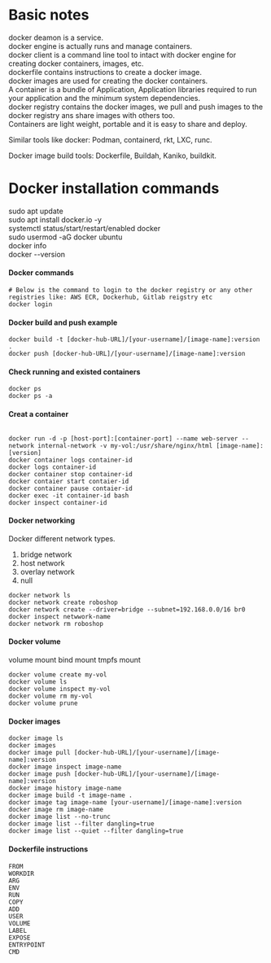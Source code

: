 
# Basic notes
docker deamon is a service.\
docker engine is actually runs and manage containers.\
docker client is a command line tool to intact with docker engine for creating docker containers, images, etc.\
dockerfile contains instructions to create a docker image.\
docker images are used for creating the docker containers.\
A container is a bundle of Application, Application libraries required to run your application and the minimum system dependencies.\
docker registry contains the docker images, we pull and push images to the docker registry ans share images with others too.\
Containers are light weight, portable and it is easy to share and deploy.

Similar tools like docker: Podman, containerd, rkt, LXC, runc.

Docker image build tools: Dockerfile, Buildah, Kaniko, buildkit.

# Docker installation commands
sudo apt update\
sudo apt install docker.io -y\
systemctl status/start/restart/enabled docker\
sudo usermod -aG docker ubuntu\
docker info\
docker --version

#### Docker commands ####
```
# Below is the command to login to the docker registry or any other registries like: AWS ECR, Dockerhub, Gitlab reigstry etc
docker login 

```
#### Docker build and push example
```
docker build -t [docker-hub-URL]/[your-username]/[image-name]:version .
docker push [docker-hub-URL]/[your-username]/[image-name]:version

```
#### Check running and existed containers
```
docker ps
docker ps -a

```
#### Creat a container
```

docker run -d -p [host-port]:[container-port] --name web-server --network internal-network -v my-vol:/usr/share/nginx/html [image-name]:[version]
docker container logs container-id
docker logs container-id
docker container stop container-id
docker contaier start contaier-id
docker container pause contaier-id
docker exec -it container-id bash
docker inspect container-id
```
#### Docker networking
Docker different network types. 

1. bridge network 
2. host network 
3. overlay network 
4. null
   
```
docker network ls
docker network create roboshop
docker network create --driver=bridge --subnet=192.168.0.0/16 br0
docker inspect netwwork-name
docker network rm roboshop
```

#### Docker volume
volume mount
bind mount
tmpfs mount

```
docker volume create my-vol
docker volume ls
docker volume inspect my-vol
docker volume rm my-vol
docker volume prune

```

#### Docker images
```
docker image ls
docker images
docker image pull [docker-hub-URL]/[your-username]/[image-name]:version
docker image inspect image-name
docker image push [docker-hub-URL]/[your-username]/[image-name]:version
docker image history image-name
docker image build -t image-name .
docker image tag image-name [your-username]/[image-name]:version
docker image rm image-name
docker image list --no-trunc
docker image list --filter dangling=true
docker image list --quiet --filter dangling=true 

```

#### Dockerfile instructions
```
FROM
WORKDIR
ARG
ENV
RUN
COPY
ADD
USER
VOLUME
LABEL
EXPOSE
ENTRYPOINT
CMD

```

